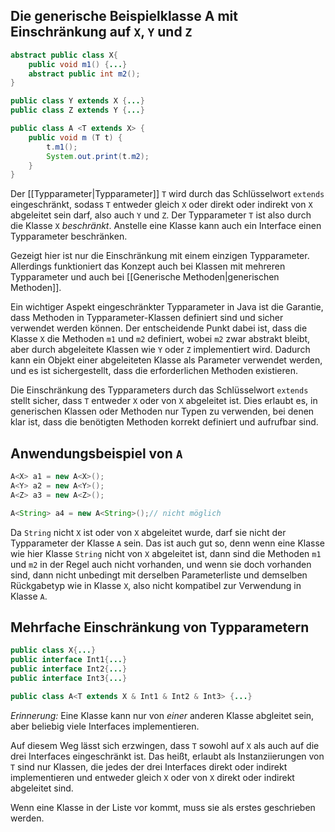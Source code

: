 ## Die generische Beispielklasse A mit Einschränkung auf `X`, `Y` und `Z`
```java
abstract public class X{
	public void m1() {...}
	abstract public int m2();
}

public class Y extends X {...}
public class Z extends Y {...}

public class A <T extends X> {
	public void m (T t) {
		t.m1();
		System.out.print(t.m2);
	}
}
```
Der [[Typparameter|Typparameter]] `T` wird durch das Schlüsselwort `extends` eingeschränkt, sodass `T` entweder gleich `X` oder direkt oder indirekt von `X` abgeleitet sein darf, also auch `Y` und `Z`. Der Typparameter `T` ist also durch die Klasse `X` *beschränkt*. Anstelle eine Klasse kann auch ein Interface einen Typparameter beschränken.

Gezeigt hier ist nur die Einschränkung mit einem einzigen Typparameter. Allerdings funktioniert das Konzept auch bei Klassen mit mehreren Typparameter und auch bei [[Generische Methoden|generischen Methoden]].

Ein wichtiger Aspekt eingeschränkter Typparameter in Java ist die Garantie, dass Methoden in Typparameter-Klassen definiert sind und sicher verwendet werden können. Der entscheidende Punkt dabei ist, dass die Klasse `X` die Methoden `m1` und `m2` definiert, wobei `m2` zwar abstrakt bleibt, aber durch abgeleitete Klassen wie `Y` oder `Z` implementiert wird. Dadurch kann ein Objekt einer abgeleiteten Klasse als Parameter verwendet werden, und es ist sichergestellt, dass die erforderlichen Methoden existieren.

Die Einschränkung des Typparameters durch das Schlüsselwort `extends` stellt sicher, dass `T` entweder `X` oder von `X` abgeleitet ist. Dies erlaubt es, in generischen Klassen oder Methoden nur Typen zu verwenden, bei denen klar ist, dass die benötigten Methoden korrekt definiert und aufrufbar sind.

## Anwendungsbeispiel von `A`
```java
A<X> a1 = new A<X>();
A<Y> a2 = new A<Y>();
A<Z> a3 = new A<Z>();

A<String> a4 = new A<String>();// nicht möglich
```
Da `String` nicht `X` ist oder von `X` abgeleitet wurde, darf sie nicht der Typparameter der Klasse `A` sein. Das ist auch gut so, denn wenn eine Klasse wie hier Klasse `String` nicht von `X` abgeleitet ist, dann sind die Methoden `m1` und `m2` in der Regel auch nicht vorhanden, und wenn sie doch vorhanden sind, dann nicht unbedingt mit derselben Parameterliste und demselben Rückgabetyp wie in Klasse `X`, also nicht kompatibel zur Verwendung in Klasse `A`.

## Mehrfache Einschränkung von Typparametern
```java
public class X{...}
public interface Int1{...}
public interface Int2{...}
public interface Int3{...}

public class A<T extends X & Int1 & Int2 & Int3> {...}
```
*Erinnerung:* Eine Klasse kann nur von *einer* anderen Klasse abgleitet sein, aber beliebig viele Interfaces implementieren.

Auf diesem Weg lässt sich erzwingen, dass `T` sowohl auf `X` als auch auf die drei Interfaces eingeschränkt ist. Das heißt, erlaubt als Instanziierungen von `T` sind nur Klassen, die jedes der drei Interfaces direkt oder indirekt implementieren und entweder gleich `X` oder von `X` direkt oder indirekt abgeleitet sind.

Wenn eine Klasse in der Liste vor kommt, muss sie als erstes geschrieben werden.
